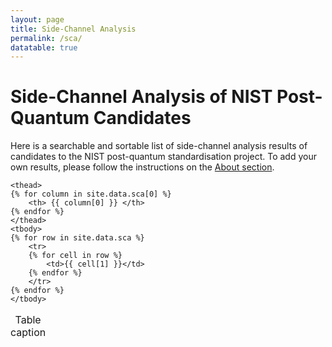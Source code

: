```yaml
---
layout: page
title: Side-Channel Analysis
permalink: /sca/
datatable: true
---
```


# Side-Channel Analysis of NIST Post-Quantum Candidates

Here is a searchable and sortable list of side-channel analysis results of candidates to the NIST post-quantum standardisation project. To add your own results, please follow the instructions on the [About section](https://www.pqczoo.com/about/).

<head>
<script src="https://ajax.googleapis.com/ajax/libs/jquery/3.3.1/jquery.min.js"></script>
</head>

<link rel="stylesheet" type="text/css" href="https://cdn.datatables.net/1.10.19/css/jquery.dataTables.css">
  
<script type="text/javascript" charset="utf8" src="https://cdn.datatables.net/1.10.19/js/jquery.dataTables.js"></script>

<script src="/js/jquery.dataTables.js"></script>

<script src="/js/jquery.dataTables.min.js"></script>

<script>

$(document).ready(function() {
    $('#example').DataTable( {
      "columns": [
    { "width": "20%" },
    null,
    null,
    null,
    null,
    null,
    null,
    null
  ],
        paging: true,
        order: [ 3, 'desc' ],
        stateSave: true,
        searching: true
    } );
} );

</script>

<table id="example" class="display" style="compact">
    <caption>Table caption</caption>

    <thead>
    {% for column in site.data.sca[0] %}
        <th> {{ column[0] }} </th>
    {% endfor %}
    </thead>
    <tbody>
    {% for row in site.data.sca %}
        <tr>
        {% for cell in row %}
            <td>{{ cell[1] }}</td>
        {% endfor %}
        </tr>
    {% endfor %}
    </tbody>
</table>
